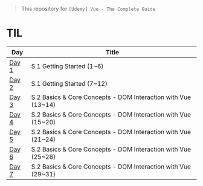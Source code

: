 > This repository for `[Udemy] Vue - The Complete Guide`

# TIL

| Day                           | Title                                                         |
| ----------------------------- | ------------------------------------------------------------- |
| [Day 1](./markdown/230512.md) | S.1 Getting Started (1~6)                                     |
| [Day 2](./markdown/230513.md) | S.1 Getting Started (7~12)                                    |
| [Day 3](./markdown/230514.md) | S.2 Basics & Core Concepts - DOM Interaction with Vue (13~14) |
| [Day 4](./markdown/230515.md) | S.2 Basics & Core Concepts - DOM Interaction with Vue (15~20) |
| [Day 5](./markdown/230516.md) | S.2 Basics & Core Concepts - DOM Interaction with Vue (21~24) |
| [Day 6](./markdown/230517.md) | S.2 Basics & Core Concepts - DOM Interaction with Vue (25~28) |
| [Day 7](./markdown/230518.md) | S.2 Basics & Core Concepts - DOM Interaction with Vue (29~31) |
